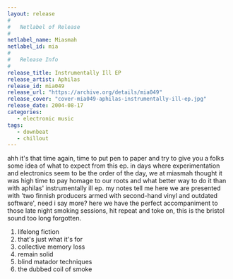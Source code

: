 ```yaml
---
layout: release
#
#   Netlabel of Release
#
netlabel_name: Miasmah
netlabel_id: mia
#
#   Release Info
#
release_title: Instrumentally Ill EP
release_artist: Aphilas
release_id: mia049
release_url: "https://archive.org/details/mia049"
release_cover: "cover-mia049-aphilas-instrumentally-ill-ep.jpg"
release_date: 2004-08-17
categories:
   - electronic music
tags:
   - downbeat
   - chillout
---
```

ahh it's that time again, time to put pen to paper and try to give you a folks some idea of what to expect from this ep. in days where experimentation and electronics seem to be the order of the day, we at miasmah thought it was high time to pay homage to our roots and what better way to do it than with aphilas' instrumentally ill ep. my notes tell me here we are presented with 'two finnish producers armed with second-hand vinyl and outdated software', need i say more? here we have the perfect accompaniment to those late night smoking sessions, hit repeat and toke on, this is the bristol sound too long forgotten.

1. lifelong fiction
2. that's just what it's for
3. collective memory loss
4. remain solid
5. blind matador techniques
6. the dubbed coil of smoke

